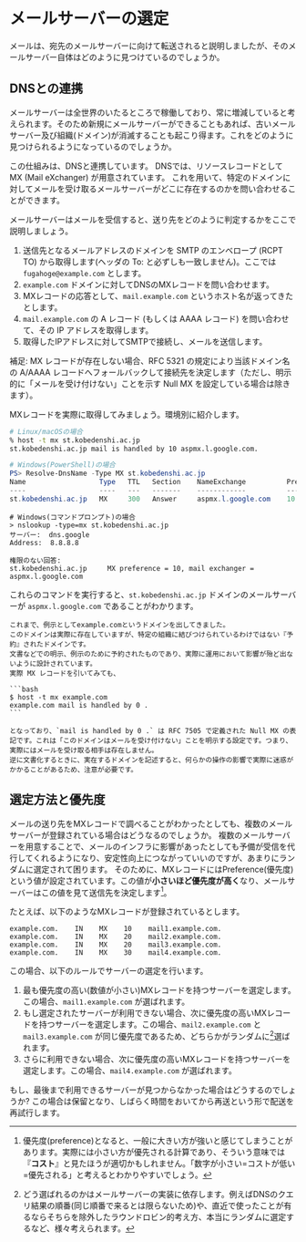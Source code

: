 # メールサーバーの選定

メールは、宛先のメールサーバーに向けて転送されると説明しましたが、そのメールサーバー自体はどのように見つけているのでしょうか。

## DNSとの連携

メールサーバーは全世界のいたるところで稼働しており、常に増減していると考えられます。そのため新規にメールサーバーができることもあれば、古いメールサーバー及び組織(ドメイン)が消滅することも起こり得ます。これをどのように見つけられるようになっているのでしょうか。

この仕組みは、DNSと連携しています。
DNSでは、リソースレコードとして MX (Mail eXchanger) が用意されています。
これを用いて、特定のドメインに対してメールを受け取るメールサーバーがどこに存在するのかを問い合わせることができます。

メールサーバーはメールを受信すると、送り先をどのように判定するかをここで説明しましょう。

1. 送信先となるメールアドレスのドメインを SMTP のエンベロープ (RCPT TO) から取得します(ヘッダの To: と必ずしも一致しません)。ここでは `fugahoge@example.com` とします。
2. `example.com` ドメインに対してDNSのMXレコードを問い合わせます。
3. MXレコードの応答として、`mail.example.com` というホスト名が返ってきたとします。
4. `mail.example.com` の A レコード (もしくは AAAA レコード) を問い合わせて、その IP アドレスを取得します。
5. 取得したIPアドレスに対してSMTPで接続し、メールを送信します。

補足: MX レコードが存在しない場合、RFC 5321 の規定により当該ドメイン名の A/AAAA レコードへフォールバックして接続先を決定します（ただし、明示的に「メールを受け付けない」ことを示す Null MX を設定している場合は除きます）。

MXレコードを実際に取得してみましょう。環境別に紹介します。

```bash
# Linux/macOSの場合
% host -t mx st.kobedenshi.ac.jp
st.kobedenshi.ac.jp mail is handled by 10 aspmx.l.google.com.
```

```powershell
# Windows(PowerShell)の場合
PS> Resolve-DnsName -Type MX st.kobedenshi.ac.jp
Name                  Type   TTL   Section    NameExchange          Preference
----                  ----   ---   -------    ------------          ----------
st.kobedenshi.ac.jp   MX     300   Answer     aspmx.l.google.com    10
```

```console
# Windows(コマンドプロンプト)の場合
> nslookup -type=mx st.kobedenshi.ac.jp
サーバー:  dns.google
Address:  8.8.8.8

権限のない回答:
st.kobedenshi.ac.jp     MX preference = 10, mail exchanger = aspmx.l.google.com
```

これらのコマンドを実行すると、`st.kobedenshi.ac.jp` ドメインのメールサーバーが `aspmx.l.google.com` であることがわかります。

````{note}
これまで、例示としてexample.comというドメインを出してきました。
このドメインは実際に存在していますが、特定の組織に結びつけられているわけではない『予約』されたドメインです。
文書などでの明示、例示のために予約されたものであり、実際に運用において影響が殆ど出ないように設計されています。
実際 MX レコードを引いてみても、

```bash
$ host -t mx example.com
example.com mail is handled by 0 .
```

となっており、`mail is handled by 0 .` は RFC 7505 で定義された Null MX の表記です。これは「このドメインはメールを受け付けない」ことを明示する設定です。つまり、実際にはメールを受け取る相手は存在しません。
逆に文書化するときに、実在するドメインを記述すると、何らかの操作の影響で実際に迷惑がかかることがあるため、注意が必要です。

````

## 選定方法と優先度

メールの送り先をMXレコードで調べることがわかったとしても、複数のメールサーバーが登録されている場合はどうなるのでしょうか。
複数のメールサーバーを用意することで、メールのインフラに影響があったとしても予備が受信を代行してくれるようになり、安定性向上につながっていいのですが、あまりにランダムに選定されて困ります。
そのために、MXレコードにはPreference(優先度)という値が設定されています。この値が**小さいほど優先度が高く**なり、メールサーバーはこの値を見て送信先を決定します[^cost]。

[^cost]: 優先度(preference)となると、一般に大きい方が強いと感じてしまうことがあります。実際には小さい方が優先される計算であり、そういう意味では『**コスト**』と見たほうが適切かもしれません。「数字が小さい=コストが低い=優先される」と考えるとわかりやすいでしょう。

たとえば、以下のようなMXレコードが登録されているとします。

```text
example.com.    IN    MX    10    mail1.example.com.
example.com.    IN    MX    20    mail2.example.com.
example.com.    IN    MX    20    mail3.example.com.
example.com.    IN    MX    30    mail4.example.com.
```

この場合、以下のルールでサーバーの選定を行います。

1. 最も優先度の高い(数値が小さい)MXレコードを持つサーバーを選定します。この場合、`mail1.example.com` が選ばれます。
2. もし選定されたサーバーが利用できない場合、次に優先度の高いMXレコードを持つサーバーを選定します。この場合、`mail2.example.com` と `mail3.example.com` が同じ優先度であるため、どちらかがランダムに[^rand]選ばれます。
3. さらに利用できない場合、次に優先度の高いMXレコードを持つサーバーを選定します。この場合、`mail4.example.com` が選ばれます。

[^rand]: どう選ばれるのかはメールサーバーの実装に依存します。例えばDNSのクエリ結果の順番(同じ順番で来るとは限らないため)や、直近で使ったことが有るならそちらを除外したラウンドロビン的考え方、本当にランダムに選定するなど、様々考えられます。

もし、最後まで利用できるサーバーが見つからなかった場合はどうするのでしょうか?
この場合は保留となり、しばらく時間をおいてから再送という形で配送を再試行します。

